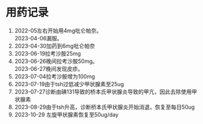 # 用药记录

1. 2022-05左右开始用4mg吡仑帕奈。  
   2023-04-06漏服。  
2. 2023-04-30加药到6mg吡仑帕奈
3. 2023-06-19拉考沙胺25mg
4. 2023-06-26晚间拉考沙胺50mg。   
   2023-06-27晚间发现皮疹。 
5. 2023-07-04拉考沙胺增为100mg 
6. 2023-07-19由于tsh过低减少甲状腺素至25ug
7. 2023-07-27诊断由碘131导致的桥本氏甲状腺炎导致的甲亢，因此去除使用甲状腺素
8. 2023-08-29由于tsh升高，诊断桥本氏甲状腺炎开始消退，恢复至每日50ug
9. 2023-10-29 左旋甲状腺素恢复至50ug/day